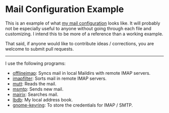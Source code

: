 # Mail Configuration Example #

This is an example of what [my mail configuration][] looks like.  It will
probably not be especially useful to anyone without going through each file
and customizing.  I intend this to be more of a reference than a working
example.

That said, if anyone would like to contribute ideas / corrections, you are
welcome to submit pull requests.

[my mail configuration]:http://jason.the-graham.com/2011/01/10/email_with_mutt_offlineimap_imapfilter_msmtp_archivemail/

---

I use the following programs:

+ [offlineimap][]: Syncs mail in local Maildirs with remote IMAP servers.
+ [imapfilter][]: Sorts mail in remote IMAP servers.
+ [mutt][]: Reads the mail.
+ [msmtp][]: Sends new mail.
+ [mairix][]: Searches mail.
+ [lbdb][]: My local address book.
+ [gnome-keyring][]: To store the credentials for IMAP / SMTP.

[offlineimap]:http://offlineimap.org/
[imapfilter]:https://github.com/lefcha/imapfilter
[mutt]:http://www.mutt.org/
[msmtp]:http://msmtp.sourceforge.net/
[mairix]:http://www.rpcurnow.force9.co.uk/mairix/
[lbdb]:http://www.spinnaker.de/lbdb/
[gnome-keyring]:https://live.gnome.org/GnomeKeyring
